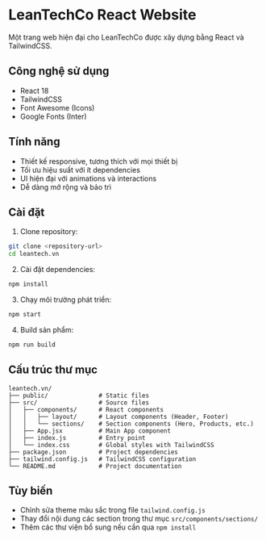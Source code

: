 # LeanTechCo React Website

Một trang web hiện đại cho LeanTechCo được xây dựng bằng React và TailwindCSS.

## Công nghệ sử dụng

- React 18
- TailwindCSS
- Font Awesome (Icons)
- Google Fonts (Inter)

## Tính năng

- Thiết kế responsive, tương thích với mọi thiết bị
- Tối ưu hiệu suất với ít dependencies
- UI hiện đại với animations và interactions
- Dễ dàng mở rộng và bảo trì

## Cài đặt

1. Clone repository:
```bash
git clone <repository-url>
cd leantech.vn
```

2. Cài đặt dependencies:
```bash
npm install
```

3. Chạy môi trường phát triển:
```bash
npm start
```

4. Build sản phẩm:
```bash
npm run build
```

## Cấu trúc thư mục

```
leantech.vn/
├── public/              # Static files
├── src/                 # Source files
│   ├── components/      # React components
│   │   ├── layout/      # Layout components (Header, Footer)
│   │   └── sections/    # Section components (Hero, Products, etc.)
│   ├── App.jsx          # Main App component
│   ├── index.js         # Entry point
│   └── index.css        # Global styles with TailwindCSS
├── package.json         # Project dependencies
├── tailwind.config.js   # TailwindCSS configuration
└── README.md            # Project documentation
```

## Tùy biến

- Chỉnh sửa theme màu sắc trong file `tailwind.config.js`
- Thay đổi nội dung các section trong thư mục `src/components/sections/`
- Thêm các thư viện bổ sung nếu cần qua `npm install` 